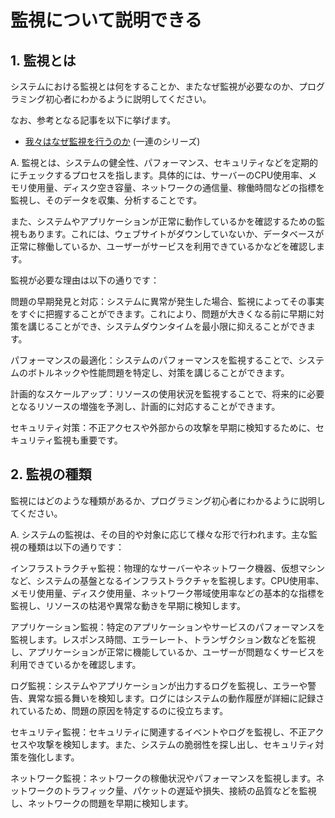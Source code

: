 # 監視について説明できる

## 1. 監視とは

システムにおける監視とは何をすることか、またなぜ監視が必要なのか、プログラミング初心者にわかるように説明してください。

なお、参考となる記事を以下に挙げます。

- [我々はなぜ監視を行うのか](https://qiita.com/taro-hida/items/7b47bf61c28313b29980) (一連のシリーズ)

A. 監視とは、システムの健全性、パフォーマンス、セキュリティなどを定期的にチェックするプロセスを指します。具体的には、サーバーのCPU使用率、メモリ使用量、ディスク空き容量、ネットワークの通信量、稼働時間などの指標を監視し、そのデータを収集、分析することです。

また、システムやアプリケーションが正常に動作しているかを確認するための監視もあります。これには、ウェブサイトがダウンしていないか、データベースが正常に稼働しているか、ユーザーがサービスを利用できているかなどを確認します。

監視が必要な理由は以下の通りです：

問題の早期発見と対応：システムに異常が発生した場合、監視によってその事実をすぐに把握することができます。これにより、問題が大きくなる前に早期に対策を講じることができ、システムダウンタイムを最小限に抑えることができます。

パフォーマンスの最適化：システムのパフォーマンスを監視することで、システムのボトルネックや性能問題を特定し、対策を講じることができます。

計画的なスケールアップ：リソースの使用状況を監視することで、将来的に必要となるリソースの増強を予測し、計画的に対応することができます。

セキュリティ対策：不正アクセスや外部からの攻撃を早期に検知するために、セキュリティ監視も重要です。


## 2. 監視の種類

監視にはどのような種類があるか、プログラミング初心者にわかるように説明してください。

A. システムの監視は、その目的や対象に応じて様々な形で行われます。主な監視の種類は以下の通りです：

インフラストラクチャ監視：物理的なサーバーやネットワーク機器、仮想マシンなど、システムの基盤となるインフラストラクチャを監視します。CPU使用率、メモリ使用量、ディスク使用量、ネットワーク帯域使用率などの基本的な指標を監視し、リソースの枯渇や異常な動きを早期に検知します。

アプリケーション監視：特定のアプリケーションやサービスのパフォーマンスを監視します。レスポンス時間、エラーレート、トランザクション数などを監視し、アプリケーションが正常に機能しているか、ユーザーが問題なくサービスを利用できているかを確認します。

ログ監視：システムやアプリケーションが出力するログを監視し、エラーや警告、異常な振る舞いを検知します。ログにはシステムの動作履歴が詳細に記録されているため、問題の原因を特定するのに役立ちます。

セキュリティ監視：セキュリティに関連するイベントやログを監視し、不正アクセスや攻撃を検知します。また、システムの脆弱性を探し出し、セキュリティ対策を強化します。

ネットワーク監視：ネットワークの稼働状況やパフォーマンスを監視します。ネットワークのトラフィック量、パケットの遅延や損失、接続の品質などを監視し、ネットワークの問題を早期に検知します。
